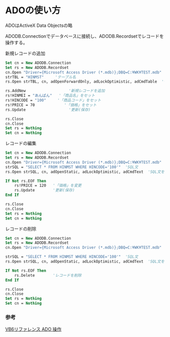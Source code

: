 # ADOの使い方

ADOはActiveX Data Objectsの略

ADODB.Connectionでデータベースに接続し、ADODB.Recordsetでレコードを操作する。

新規レコードの追加

```vb
Set cn = New ADODB.Connection
Set rs = New ADODB.Recordset
cn.Open "Driver={Microsoft Access Driver (*.mdb)};DBQ=C:¥WK¥TEST.mdb"
strTBL = "HINMST"     'テーブル名
rs.Open strTBL, cn, adOpenForwardOnly, adLockOptimistic, adCmdTable  'テーブルを開く

rs.AddNew                   '新規レコードを追加
rs!HINMEI = "あんぱん"   '「商品名」をセット
rs!HINCODE = "100"     '「商品コード」をセット
rs!PRICE = 70             '「価格」をセット
rs.Update                   '更新(保存)

rs.Close
cn.Close
Set rs = Nothing
Set cn = Nothing
```

レコードの編集

```vb
Set cn = New ADODB.Connection
Set rs = New ADODB.Recordset
cn.Open "Driver={Microsoft Access Driver (*.mdb)};DBQ=C:¥WK¥TEST.mdb"
strSQL = "SELECT * FROM HINMST WHERE HINCODE='100'"  'SQL文
rs.Open strSQL, cn, adOpenStatic, adLockOptimistic, adCmdText  'SQL文を実行

If Not rs.EOF Then
    rs!PRICE = 120   '「価格」を変更
    rs.Update        '更新(保存)
End If

rs.Close
cn.Close
Set rs = Nothing
Set cn = Nothing
```

レコードの削除

```vb
Set cn = New ADODB.Connection
Set rs = New ADODB.Recordset
cn.Open "Driver={Microsoft Access Driver (*.mdb)};DBQ=C:¥WK¥TEST.mdb"

strSQL = "SELECT * FROM HINMST WHERE HINCODE='100'"  'SQL文
rs.Open strSQL, cn, adOpenStatic, adLockOptimistic, adCmdText  'SQL文を実行

If Not rs.EOF Then
    rs.Delete        'レコードを削除
End If

rs.Close
cn.Close
Set rs = Nothing
Set cn = Nothing
```

### 参考

[VB6リファレンス ADO 操作](http://cya.sakura.ne.jp/vb/ADO.htm#Open)